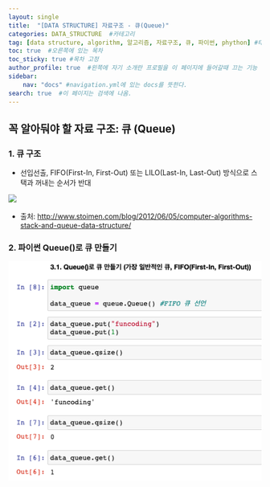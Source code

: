 ```yaml
---
layout: single
title:  "[DATA STRUCTURE] 자료구조 - 큐(Queue)"
categories: DATA_STRUCTURE  #카테고리
tag: [data structure, algorithm, 알고리즘, 자료구조, 큐, 파이썬, phython] #태그
toc: true  #오른쪽에 있는 목차
toc_sticky: true #목차 고정
author_profile: true  #왼쪽에 자기 소개란 프로필을 이 페이지에 들어갈때 끄는 기능
sidebar:
    nav: "docs" #navigation.yml에 있는 docs를 뜻한다.
search: true  #이 페이지는 검색에 나옴.
---
```



## 꼭 알아둬야 할 자료 구조: 큐 (Queue)

### 1. 큐 구조
* 선입선출, FIFO(First-In, First-Out) 또는 LILO(Last-In, Last-Out) 방식으로 스택과 꺼내는 순서가 반대
  
<img src="https://www.fun-coding.org/00_Images/queue.png" />

* 출처: http://www.stoimen.com/blog/2012/06/05/computer-algorithms-stack-and-queue-data-structure/

### 2. 파이썬 Queue()로 큐 만들기
![](/assets/images/2023-01-06/queue.png)